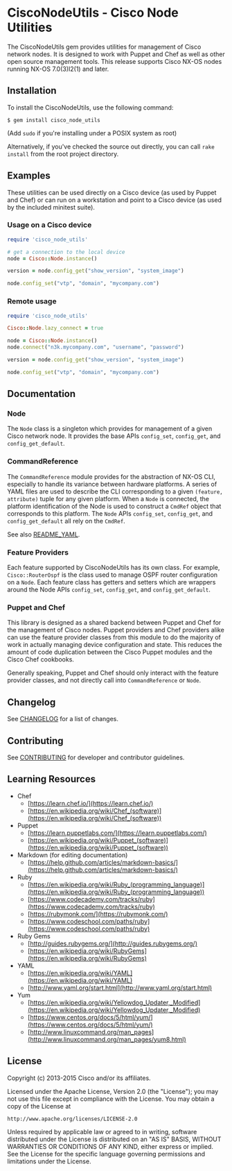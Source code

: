 # CiscoNodeUtils - Cisco Node Utilities

The CiscoNodeUtils gem provides utilities for management of Cisco network
nodes. It is designed to work with Puppet and Chef as well as other
open source management tools. This release supports Cisco NX-OS nodes
running NX-OS 7.0(3)I2(1) and later.

## Installation

To install the CiscoNodeUtils, use the following command:

    $ gem install cisco_node_utils

(Add `sudo` if you're installing under a POSIX system as root)

Alternatively, if you've checked the source out directly, you can call
`rake install` from the root project directory.

## Examples

These utilities can be used directly on a Cisco device (as used by Puppet
and Chef) or can run on a workstation and point to a Cisco device (as used
by the included minitest suite).

### Usage on a Cisco device

```ruby
require 'cisco_node_utils'

# get a connection to the local device
node = Cisco::Node.instance()

version = node.config_get("show_version", "system_image")

node.config_set("vtp", "domain", "mycompany.com")
```

### Remote usage

```ruby
require 'cisco_node_utils'

Cisco::Node.lazy_connect = true

node = Cisco::Node.instance()
node.connect("n3k.mycompany.com", "username", "password")

version = node.config_get("show_version", "system_image")

node.config_set("vtp", "domain", "mycompany.com")
```

## Documentation

### Node

The `Node` class is a singleton which provides for management of a given Cisco
network node. It provides the base APIs `config_set`, `config_get`, and
`config_get_default`.

### CommandReference

The `CommandReference` module provides for the abstraction of NX-OS CLI,
especially to handle its variance between hardware platforms.
A series of YAML files are used to describe the CLI corresponding to a given
`(feature, attribute)` tuple for any given platform. When a `Node` is
connected, the platform identification of the Node is used to construct a
`CmdRef` object that corresponds to this platform. The `Node` APIs
`config_set`, `config_get`, and `config_get_default` all rely on the `CmdRef`.

See also [README_YAML](lib/cisco_node_utils/README_YAML.md).

### Feature Providers

Each feature supported by CiscoNodeUtils has its own class. For example,
`Cisco::RouterOspf` is the class used to manage OSPF router configuration on
a `Node`. Each feature class has getters and setters which are wrappers around
the Node APIs `config_set`, `config_get`, and `config_get_default`.

### Puppet and Chef

This library is designed as a shared backend between Puppet and Chef for the
management of Cisco nodes. Puppet providers and Chef providers alike can use
the feature provider classes from this module to do the majority of work in
actually managing device configuration and state. This reduces the amount of
code duplication between the Cisco Puppet modules and the Cisco Chef cookbooks.

Generally speaking, Puppet and Chef should only interact with the feature
provider classes, and not directly call into `CommandReference` or `Node`.

## Changelog

See [CHANGELOG](CHANGELOG.md) for a list of changes.

## Contributing

See [CONTRIBUTING](CONTRIBUTING.md) for developer and contributor guidelines.

## Learning Resources

* Chef
  * [https://learn.chef.io/](https://learn.chef.io/)
  * [https://en.wikipedia.org/wiki/Chef_(software)](https://en.wikipedia.org/wiki/Chef_(software))
* Puppet
  * [https://learn.puppetlabs.com/](https://learn.puppetlabs.com/)
  * [https://en.wikipedia.org/wiki/Puppet_(software)](https://en.wikipedia.org/wiki/Puppet_(software))
* Markdown (for editing documentation)
  * [https://help.github.com/articles/markdown-basics/](https://help.github.com/articles/markdown-basics/)
* Ruby
  * [https://en.wikipedia.org/wiki/Ruby_(programming_language)](https://en.wikipedia.org/wiki/Ruby_(programming_language))
  * [https://www.codecademy.com/tracks/ruby](https://www.codecademy.com/tracks/ruby)
  * [https://rubymonk.com/](https://rubymonk.com/)
  * [https://www.codeschool.com/paths/ruby](https://www.codeschool.com/paths/ruby)
* Ruby Gems
  * [http://guides.rubygems.org/](http://guides.rubygems.org/)
  * [https://en.wikipedia.org/wiki/RubyGems](https://en.wikipedia.org/wiki/RubyGems)
* YAML
  * [https://en.wikipedia.org/wiki/YAML](https://en.wikipedia.org/wiki/YAML)
  * [http://www.yaml.org/start.html](http://www.yaml.org/start.html)
* Yum
  * [https://en.wikipedia.org/wiki/Yellowdog_Updater,_Modified](https://en.wikipedia.org/wiki/Yellowdog_Updater,_Modified)
  * [https://www.centos.org/docs/5/html/yum/](https://www.centos.org/docs/5/html/yum/)
  * [http://www.linuxcommand.org/man_pages](http://www.linuxcommand.org/man_pages/yum8.html)

## License

Copyright (c) 2013-2015 Cisco and/or its affiliates.

Licensed under the Apache License, Version 2.0 (the "License");
you may not use this file except in compliance with the License.
You may obtain a copy of the License at

    http://www.apache.org/licenses/LICENSE-2.0

Unless required by applicable law or agreed to in writing, software
distributed under the License is distributed on an "AS IS" BASIS,
WITHOUT WARRANTIES OR CONDITIONS OF ANY KIND, either express or implied.
See the License for the specific language governing permissions and
limitations under the License.
